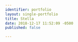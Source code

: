 ```yaml
---
identifier: portfolio
layout: single-portfolio
title: Stella
date: 2018-12-17 11:52:09 -0500
published: false

---
```

